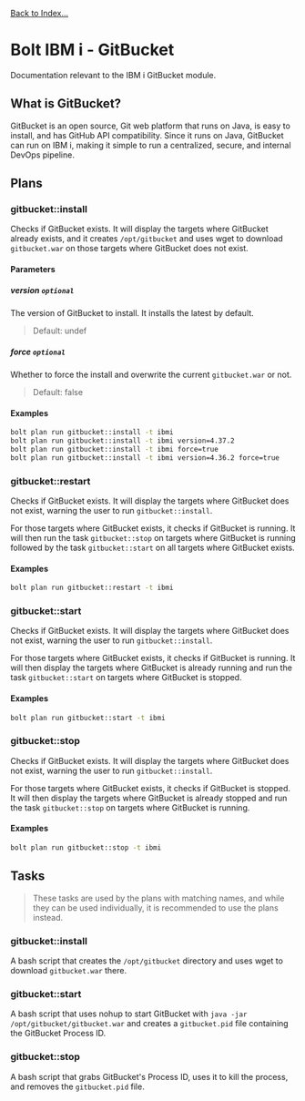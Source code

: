 [Back to Index...](./#index)

# Bolt IBM i - GitBucket
Documentation relevant to the IBM i GitBucket module.

## What is GitBucket?
GitBucket is an open source, Git web platform that runs on Java, is easy to install,
and has GitHub API compatibility. Since it runs on Java, GitBucket can run on IBM i,
making it simple to run a centralized, secure, and internal DevOps pipeline.

## Plans

### gitbucket::install
Checks if GitBucket exists. It will display the targets where GitBucket already
exists, and it creates `/opt/gitbucket` and uses wget to download `gitbucket.war`
on those targets where GitBucket does not exist.

#### Parameters

##### version `optional`

The version of GitBucket to install. It installs the latest by default.

> Default: undef

##### force `optional`

Whether to force the install and overwrite the current `gitbucket.war` or not.

> Default: false

#### Examples

```bash
bolt plan run gitbucket::install -t ibmi
bolt plan run gitbucket::install -t ibmi version=4.37.2
bolt plan run gitbucket::install -t ibmi force=true
bolt plan run gitbucket::install -t ibmi version=4.36.2 force=true
```

### gitbucket::restart
Checks if GitBucket exists. It will display the targets where GitBucket does not
exist, warning the user to run `gitbucket::install`.

For those targets where GitBucket exists, it checks if GitBucket is running.
It will then run the task `gitbucket::stop` on targets where GitBucket is
running followed by the task `gitbucket::start` on all targets where
GitBucket exists.

#### Examples

```bash
bolt plan run gitbucket::restart -t ibmi
```

### gitbucket::start
Checks if GitBucket exists. It will display the targets where GitBucket does not
exist, warning the user to run `gitbucket::install`.

For those targets where GitBucket exists, it checks if GitBucket is running.
It will then display the targets where GitBucket is already running and
run the task `gitbucket::start` on targets where GitBucket is stopped.

#### Examples

```bash
bolt plan run gitbucket::start -t ibmi
```

### gitbucket::stop
Checks if GitBucket exists. It will display the targets where GitBucket does not
exist, warning the user to run `gitbucket::install`.

For those targets where GitBucket exists, it checks if GitBucket is stopped.
It will then display the targets where GitBucket is already stopped and
run the task `gitbucket::stop` on targets where GitBucket is running.

#### Examples

```bash
bolt plan run gitbucket::stop -t ibmi
```

## Tasks

> These tasks are used by the plans with matching names, and while they can be used
individually, it is recommended to use the plans instead.

### gitbucket::install
A bash script that creates the `/opt/gitbucket` directory and uses wget
to download `gitbucket.war` there.

### gitbucket::start
A bash script that uses nohup to start GitBucket with
`java -jar /opt/gitbucket/gitbucket.war` and creates a `gitbucket.pid` file
containing the GitBucket Process ID.

### gitbucket::stop
A bash script that grabs GitBucket's Process ID, uses it to kill the process,
and removes the `gitbucket.pid` file.
